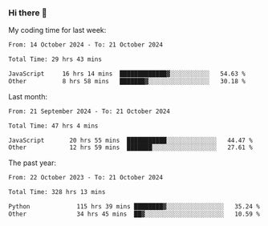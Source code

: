 ### Hi there 👋

My coding time for last week:

<!--START_SECTION:week-->

```txt
From: 14 October 2024 - To: 21 October 2024

Total Time: 29 hrs 43 mins

JavaScript     16 hrs 14 mins  █████████████▓░░░░░░░░░░░   54.63 %
Other          8 hrs 58 mins   ███████▓░░░░░░░░░░░░░░░░░   30.18 %
```

<!--END_SECTION:week-->

Last month:

<!--START_SECTION:month-->

```txt
From: 21 September 2024 - To: 21 October 2024

Total Time: 47 hrs 4 mins

JavaScript       20 hrs 55 mins  ███████████░░░░░░░░░░░░░░   44.47 %
Other            12 hrs 59 mins  ███████░░░░░░░░░░░░░░░░░░   27.61 %
```

<!--END_SECTION:month-->

The past year:

<!--START_SECTION:year-->

```txt
From: 22 October 2023 - To: 21 October 2024

Total Time: 328 hrs 13 mins

Python             115 hrs 39 mins ████████▓░░░░░░░░░░░░░░░░   35.24 %
Other              34 hrs 45 mins  ██▓░░░░░░░░░░░░░░░░░░░░░░   10.59 %
```

<!--END_SECTION:year-->
